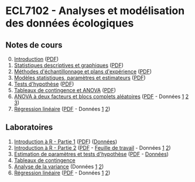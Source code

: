 # ECL7102 - Analyses et modélisation des données écologiques

## Notes de cours

0. [Introduction](notes_cours/0-Introduction.html) ([PDF](notes_cours/0-Introduction.pdf))
1. [Statistiques descriptives et graphiques](notes_cours/1-Statistiques_descriptives.html) ([PDF](notes_cours/1-Statistiques_descriptives.pdf))
2. [Méthodes d'échantillonnage et plans d'expérience](notes_cours/2-Échantillonnage_expériences.html) ([PDF](notes_cours/2-Échantillonnage_expériences.pdf))
3. [Modèles statistiques, paramètres et estimateurs](notes_cours/3-Modèles_statistiques.html) ([PDF](notes_cours/3-Modèles_statistiques.pdf))
4. [Tests d'hypothèse](notes_cours/4-Tests_hypothese.html) ([PDF](notes_cours/4-Tests_hypothese.pdf))
5. [Tableaux de contingence et ANOVA](notes_cours/5-Chi2_ANOVA.html) ([PDF](notes_cours/5-Chi2_ANOVA.pdf))
6. [ANOVA à deux facteurs et blocs complets aléatoires](notes_cours/6-ANOVA_2_facteurs.html) ([PDF](notes_cours/6-ANOVA_2_facteurs.pdf) - Données [1](donnees/growth.csv) [2](donnees/antibiot.csv) [3](donnees/pigs.csv))
7. [Régression linéaire](notes_cours/7-Régression_linéaire.html) ([PDF](notes_cours/7-Régression_linéaire.pdf) - Données [1](donnees/plant_growth_rate.csv) [2](donnees/compensation.csv))

## Laboratoires

1. [Introduction à R - Partie 1](labos/1-IntroR_partie1.html) ([PDF](labos/1-IntroR_partie1.pdf)) ([Données](labos/cours1_kejimkujik.csv))
2. [Introduction à R - Partie 2](labos/2-IntroR_partie2.html) ([PDF](labos/2-IntroR_partie2.pdf) - [Feuille de travail](labos/2-feuille_de_travail.R) - Données [1](labos/cours1_kejimkujik.csv) [2](labos/codes_especes.csv))
3. [Estimation de paramètres et tests d'hypothèse](labos/3R-Estimation_tests.html) ([PDF](labos/3-Estimation_tests.pdf) - [Données](labos/gardens.csv))
5. [Tableaux de contingence](labos/5-Tableaux_contingence.pdf)
6. [Analyse de la variance](labos/6-ANOVA.pdf) (Données [1](labos/sablefish.csv) [2](labos/woodstain.csv))
7. [Régression linéaire](labos/7-Régression_linéaire.html) ([PDF](labos/7-Régression_linéaire.pdf) - Données [1](labos/sardinella.csv) [2](labos/britain_species.csv))
